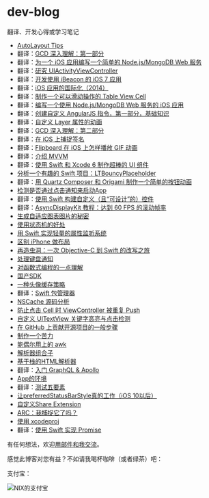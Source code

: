 dev-blog
========

翻译、开发心得或学习笔记

- [AutoLayout Tips](https://github.com/nixzhu/dev-blog/blob/main/posts/autolayout-tips.md)
- 翻译：[GCD 深入理解：第一部分](https://github.com/nixzhu/dev-blog/blob/main/posts/2014-04-19-grand-central-dispatch-in-depth-part-1.md)
- 翻译：[为一个 iOS 应用编写一个简单的 Node.js/MongoDB Web 服务](https://github.com/nixzhu/dev-blog/blob/main/posts/2014-04-21-write-a-simple-nodejs-mongodb-web-service-for-an-ios-app.md)
- 翻译：[研究 UIActivityViewController](https://github.com/nixzhu/dev-blog/blob/main/posts/2014-04-22-uiactivityviewcontroller.md)
- 翻译：[开发使用 iBeacon 的 iOS 7 应用](https://github.com/nixzhu/dev-blog/blob/main/posts/2014-04-23-ios7-ibeacons-tutorial.md)
- 翻译：[iOS 应用的国际化（2014）](https://github.com/nixzhu/dev-blog/blob/main/posts/2014-04-24-internationalization-tutorial-for-ios-2014.md)
- 翻译：[制作一个可以滑动操作的 Table View Cell](https://github.com/nixzhu/dev-blog/blob/main/posts/2014-04-26-make-swipeable-table-view-cell-actions-without-going-nuts-scroll-views.md)
- 翻译：[编写一个使用 Node.js/MongoDB Web 服务的 iOS 应用](https://github.com/nixzhu/dev-blog/blob/main/posts/2014-04-29-write-ios-app-uses-node-jsmongodb-web-service.md)
- 翻译：[创建自定义 AngularJS 指令，第一部分，基础知识](https://github.com/nixzhu/dev-blog/blob/main/posts/2014-05-03-creating-custom-angularjs-directives-part-1-the-fundamentals.md)
- 翻译：[自定义 Layer 属性的动画](https://github.com/nixzhu/dev-blog/blob/main/posts/2014-05-10-animating-custom-layer-properties.md)
- 翻译：[GCD 深入理解：第二部分](https://github.com/nixzhu/dev-blog/blob/main/posts/2014-05-14-grand-central-dispatch-in-depth-part-2.md)
- 翻译：[在 iOS 上捕捉签名](https://github.com/nixzhu/dev-blog/blob/main/posts/2014-05-27-capture-a-signature-on-ios.md)
- 翻译：[Flipboard 在 iOS 上怎样播放 GIF 动画](https://github.com/nixzhu/dev-blog/blob/main/posts/2014-06-01-animated-gif.md)
- 翻译：[介绍 MVVM](https://github.com/nixzhu/dev-blog/blob/main/posts/2014-06-10-mvvm.md)
- 翻译：[使用 Swift 和 Xcode 6 制作超棒的 UI 组件](https://github.com/nixzhu/dev-blog/blob/main/posts/2014-06-10-make-awesome-ui-components-ios-8-using-swift-xcode-6.md)
- [分析一个有趣的 Swift 项目：LTBouncyPlaceholder](https://github.com/nixzhu/dev-blog/blob/main/posts/2014-06-12-LTBouncyPlaceholder.md)
- 翻译：[用 Quartz Composer 和 Origami 制作一个简单的按钮动画](https://github.com/nixzhu/dev-blog/blob/main/posts/2014-06-22-quartz-composer-and-origami-tutorial-button-animation.md)
- [检测是否通过点击通知来启动App](https://github.com/nixzhu/dev-blog/blob/main/posts/2014-09-30-detect-launch-from-notification.md)
- 翻译：[使用 Swift 构建自定义（且“可设计”的）控件](https://github.com/nixzhu/dev-blog/blob/main/posts/2014-11-20-build-custom-control-in-swift.md)
- 翻译：[AsyncDisplayKit 教程：达到 60 FPS 的滚动帧率](https://github.com/nixzhu/dev-blog/blob/main/posts/2014-11-22-asyncdisplaykit-tutorial-achieving-60-fps-scrolling.md)
- [生成自适应图表图片的秘密](https://github.com/nixzhu/dev-blog/blob/main/posts/2015-04-08-adaptive-chart.md)
- [使用状态机的好处](https://github.com/nixzhu/dev-blog/blob/main/posts/2015-04-23-state-machine.md)
- [用 Swift 实现轻量的属性监听系统](https://github.com/nixzhu/dev-blog/blob/main/posts/2015-04-30-property-listener.md)
- [区别 iPhone 做布局](https://github.com/nixzhu/dev-blog/blob/main/posts/2015-05-18-screen-model.md)
- [再造虫洞：一次 Objective-C 到 Swift 的改写之旅](https://github.com/nixzhu/dev-blog/blob/main/posts/2015-05-27-wormhole.md)
- [处理键盘通知](https://github.com/nixzhu/dev-blog/blob/main/posts/2015-07-27-keyboard-man.md)
- [对函数式编程的一点理解](https://github.com/nixzhu/dev-blog/blob/main/posts/2015-07-30-functional-programming.md)
- [国产SDK](https://github.com/nixzhu/dev-blog/blob/main/posts/2015-09-18-monkey-king.md)
- [一种头像缓存策略](https://github.com/nixzhu/dev-blog/blob/main/posts/2015-10-08-navi.md)
- 翻译：[Swift 包管理器](https://github.com/nixzhu/dev-blog/blob/main/posts/2015-12-04-swift-package-manager.md)
- [NSCache 源码分析](https://github.com/nixzhu/dev-blog/blob/main/posts/2015-12-09-nscache.md)
- [防止点击 Cell 时 ViewController 被重复 Push]( https://github.com/nixzhu/dev-blog/blob/main/posts/2016-01-04-duplicate-push.md)
- [自定义 UITextView 关键字高亮与点击检测](https://github.com/nixzhu/dev-blog/blob/main/posts/2016-01-14-mention-in-textview.md)
- [在 GitHub 上贡献开源项目的一般步骤](https://github.com/nixzhu/dev-blog/blob/main/posts/2016-02-17-contribute-on-github.md)
- [制作一个苦力](https://github.com/nixzhu/dev-blog/blob/main/posts/2016-06-29-coolie.md)
- [能偶尔用上的 awk](https://github.com/nixzhu/dev-blog/blob/main/posts/2016-08-11-awk.md)
- [解析器组合子](https://github.com/nixzhu/dev-blog/blob/main/posts/2017-04-12-json-parser.md)
- [基于栈的HTML解析器](https://github.com/nixzhu/dev-blog/blob/main/posts/2017-05-22-stack-based-html-parser.md)
- 翻译：[入门 GraphQL & Apollo](https://github.com/nixzhu/dev-blog/blob/main/posts/2017-06-01-GraphQL-Apollo.md)
- [App的环境](https://github.com/nixzhu/dev-blog/blob/main/posts/2017-07-05-app-environment.md)
- 翻译：[测试五要素](https://github.com/nixzhu/dev-blog/blob/main/posts/2017-08-31-five-factor-testing.md)
- [让preferredStatusBarStyle真的工作（iOS 10以后）](https://github.com/nixzhu/dev-blog/blob/main/posts/2017-10-20-preferredStatusBarStyle.md)
- [自定义Share Extension](https://github.com/nixzhu/dev-blog/blob/main/posts/2018-04-18-custom-share-extension.md)
- [ARC：我捕捉它了吗？](https://github.com/nixzhu/dev-blog/blob/main/posts/2018-06-04-arc.md)
- [使用 xcodeproj](https://github.com/nixzhu/dev-blog/blob/main/posts/2019-01-09-xcodeproj.md)
- 翻译：[使用 Swift 实现 Promise](https://github.com/nixzhu/dev-blog/blob/main/posts/2019-01-21-implementing-promises-in-swift.md)

有任何想法，欢迎[用邮件和我交流](mailto:zhuhongxu@gmail.com)。

感觉此博客对您有益？不如请我喝杯咖啡（或者绿茶）吧：

支付宝：

![NIX的支付宝](https://github.com/nixzhu/dev-blog/raw/main/images/nixzhu_alipay.jpg)
